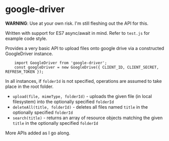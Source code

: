 # google-driver

**WARNING**: Use at your own risk. I'm still fleshing out the API for this.

Written with support for ES7 async/await in mind. Refer to `test.js` for example code style.

Provides a very basic API to upload files onto google drive via a constructed GoogleDriver instance.

```
	import GoogleDriver from 'google-driver';
	const googleDriver = new GoogleDrive({ CLIENT_ID, CLIENT_SECRET, REFRESH_TOKEN });
```

In all instances, if `folderId` is not specified, operations are assumed to take place in the root folder.

* `upload(file, mimeType, folderId)` - uploads the given file (in local filesystem) into the optionally specified `folderId`
* `deleteAll(title, folderId)` - deletes all files named `title` in the optionally specified `folderId`
* `search(title)` - returns an array of resource objects matching the given `title` in the optionally specified `folderId`

More APIs added as I go along.